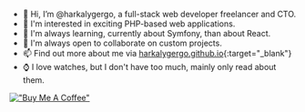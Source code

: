 - 👋 Hi, I’m @harkalygergo, a full-stack web developer freelancer and CTO.
- 👀 I'm interested in exciting PHP-based web applications.
- 🌱 I'm always learning, currently about Symfony, than about React. 
- 💞️ I'm always open to collaborate on custom projects.
- 📫 Find out more about me via [harkalygergo.github.io](https://harkalygergo.github.io/){:target="_blank"}
- ⌚ I love watches, but I don't have too much, mainly only read about them.

[!["Buy Me A Coffee"](https://www.buymeacoffee.com/assets/img/custom_images/orange_img.png)](https://www.buymeacoffee.com/harkalygergo)

<!---
harkalygergo/harkalygergo is a ✨ special ✨ repository because its `README.md` (this file) appears on your GitHub profile.
You can click the Preview link to take a look at your changes.
--->
